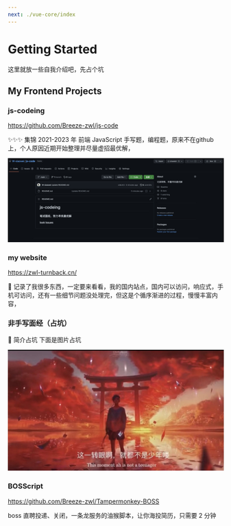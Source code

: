 ```yaml
---
next: ./vue-core/index
---
```


# Getting Started

这里就放一些自我介绍吧，先占个坑

## My Frontend Projects

### js-codeing

https://github.com/Breeze-zwl/js-code

✨✨✨ 集锦 2021-2023 年 前端 JavaScript 手写题，编程题，原来不在github上，个人原因近期开始整理并尽量虚招最优解，

![](./public/js-codeing.png)

### my website 

https://zwl-turnback.cn/

🔧 记录了我很多东西，一定要来看看，我的国内站点，国内可以访问，响应式，手机可访问，还有一些细节问题没处理完，但这是个循序渐进的过程，慢慢丰富内容，
### 非手写面经（占坑）

🚀 简介占坑 下面是图片占坑

![](./public/logo.jpg)


### BOSScript

https://github.com/Breeze-zwl/Tampermonkey-BOSS

boss 直聘投递、关闭，一条龙服务的油猴脚本，让你海投简历，只需要 2 分钟
